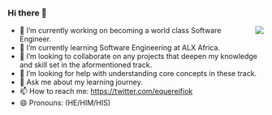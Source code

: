 ### Hi there 👋

<img align="right" src="https://visitor-badge.laobi.icu/badge?page_id=salesp07.salesp07" />

- 🔭 I’m currently working on becoming a world class Software Engineer.
- 🌱 I’m currently learning Software Engineering at ALX Africa.
- 👯 I’m looking to collaborate on any projects that deepen my knowledge and skill set in the aformentioned track.
- 🤔 I’m looking for help with understanding core concepts in these track.
- 💬 Ask me about my learning journey.
- 📫 How to reach me: https://twitter.com/equereifiok
- 😄 Pronouns: (HE/HIM/HIS)
